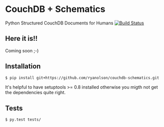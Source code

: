 # CouchDB + Schematics

Python Structured CouchDB Documents for Humans
[![Build Status](https://travis-ci.org/ryanolson/couchdb-schematics.png)](https://travis-ci.org/ryanolson/couchdb-schematics)

## Here it is!!

Coming soon ;-)

## Installation

```bash
$ pip install git+https://github.com/ryanolson/couchdb-schematics.git
```

It's helpful to have setuptools >= 0.8 installed otherwise you migth not get the dependencies quite right.

## Tests

```
$ py.test tests/
```

